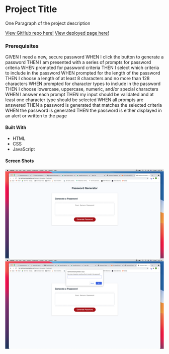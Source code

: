 # Project Title

One Paragraph of the project description

[View GitHub repo here!](https://github.com/CaitlinSwickard/Password-Generator-Challenge)
[View deployed page here!](https://caitlinswickard.github.io/Password-Generator-Challenge/)

### Prerequisites

GIVEN I need a new, secure password
WHEN I click the button to generate a password
THEN I am presented with a series of prompts for password criteria
WHEN prompted for password criteria
THEN I select which criteria to include in the password
WHEN prompted for the length of the password
THEN I choose a length of at least 8 characters and no more than 128 characters
WHEN prompted for character types to include in the password
THEN I choose lowercase, uppercase, numeric, and/or special characters
WHEN I answer each prompt
THEN my input should be validated and at least one character type should be selected
WHEN all prompts are answered
THEN a password is generated that matches the selected criteria
WHEN the password is generated
THEN the password is either displayed in an alert or written to the page

#### Built With

- HTML
- CSS
- JavaScript

#### Screen Shots

![Screen shot-1](images/shot1.png)
![Screen shot-2](images/shot2.png)
